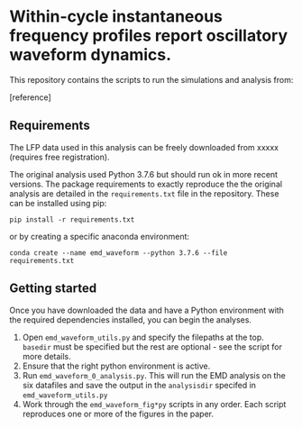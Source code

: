 # Within-cycle instantaneous frequency profiles report oscillatory waveform dynamics.
This repository contains the scripts to run the simulations and analysis from:

[reference]

## Requirements

The LFP data used in this analysis can be freely downloaded from xxxxx (requires free registration).

The original analysis used Python 3.7.6 but should run ok in more recent versions. The package requirements to exactly reproduce the the original analysis are detailed in the `requirements.txt` file in the repository. These can be installed using pip:

```
pip install -r requirements.txt
```

or by creating a specific anaconda environment:

```
conda create --name emd_waveform --python 3.7.6 --file requirements.txt
```

## Getting started
Once you have downloaded the data and have a Python environment with the required dependencies installed, you can begin the analyses.

1. Open `emd_waveform_utils.py` and specify the filepaths at the top. `basedir` must be specified but the rest are optional - see the script for more details.
2. Ensure that the right python environment is active.
3. Run `emd_waveform_0_analysis.py`. This will run the EMD analysis on the six datafiles and save the output in the `analysisdir` specifed in `emd_waveform_utils.py`
4. Work through the `emd_waveform_fig*py` scripts in any order. Each script reproduces one or more of the figures in the paper.
